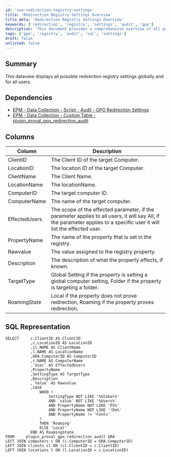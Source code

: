 ```yaml
---
id: 'cwa-redirection-registry-settings'
title: 'Redirection Registry Settings Overview'
title_meta: 'Redirection Registry Settings Overview'
keywords: ['redirection', 'registry', 'settings', 'audit', 'gpo']
description: 'This document provides a comprehensive overview of all possible redirection registry settings, detailing their global application and specific user impacts. It includes dependencies, a column breakdown, and SQL representation for data collection and analysis.'
tags: ['gpo', 'registry', 'audit', 'sql', 'settings']
draft: false
unlisted: false
---
```

## Summary

This dataview displays all possible redirection registry settings globally and for all users.

## Dependencies

- [EPM - Data Collection - Script - Audit - GPO Redirection Settings](https://proval.itglue.com/DOC-5078775-11735434)
- [EPM - Data Collection - Custom Table - plugin_proval_gpo_redirection_audit](https://proval.itglue.com/DOC-5078775-11736631)

## Columns

| Column         | Description                                                                                                                                                 |
|----------------|-------------------------------------------------------------------------------------------------------------------------------------------------------------|
| ClientID       | The Client ID of the target Computer.                                                                                                                    |
| LocationID     | The location ID of the target Computer.                                                                                                                  |
| ClientName     | The Client Name.                                                                                                                                         |
| LocationName   | The locationName.                                                                                                                                       |
| ComputerID     | The target computer ID.                                                                                                                                  |
| ComputerName   | The name of the target computer.                                                                                                                          |
| EffectedUsers  | The scope of the effected parameter, if the parameter applies to all users, it will say All, if the parameter applies to a specific user it will list the effected user. |
| PropertyName   | The name of the property that is set in the registry.                                                                                                     |
| Rawvalue       | The value assigned to the registry property.                                                                                                              |
| Description    | The description of what the property effects, if known.                                                                                                   |
| TargetType     | Global Setting if the property is setting a global computer setting, Folder if the property is targeting a folder.                                        |
| RoamingState   | Local if the property does not prove redirection, Roaming if the property proves redirection.                                                             |

## SQL Representation

```
SELECT     c.ClientID AS ClientID
           ,c.LocationID AS LocationID
           ,cl.NAME AS ClientName
           ,l.NAME AS LocationName
           ,GRA.ComputerID AS ComputerID
           ,c.NAME AS ComputerName
           ,`User` AS EffectedUsers
           ,PropertyName
           ,SettingType AS TargetType
           ,Description
           ,`Value` AS Rawvalue
           ,CASE 
               WHEN (
                   SettingType NOT LIKE '%Global%'
                   AND `value` NOT LIKE '%Users%'
                   AND PropertyName NOT LIKE 'PS%'
                   AND PropertyName NOT LIKE '!Do%'
                   AND PropertyName != 'Fonts'
               )
               THEN 'Roaming'
               ELSE 'Local'
           END AS RoamingState 
FROM     plugin_proval_gpo_redirection_audit GRA
LEFT JOIN computers c ON (c.ComputerID = GRA.ComputerID)  
LEFT JOIN clients cl ON (cl.ClientID = c.ClientID)  
LEFT JOIN locations l ON (l.LocationID = c.LocationID)
```



